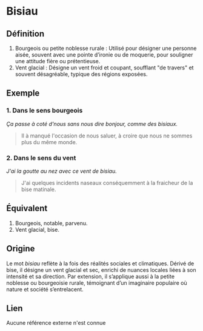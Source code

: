 # Bisiau

## Définition

1. Bourgeois ou petite noblesse rurale : Utilisé pour désigner une personne aisée, souvent avec une pointe d’ironie ou de moquerie, pour souligner une attitude fière ou prétentieuse.
2. Vent glacial : Désigne un vent froid et coupant, soufflant "de travers" et souvent désagréable, typique des régions exposées.

## Exemple

### 1. Dans le sens bourgeois

_Ça passe à coté d'nous sans nous dire bonjour, comme des bisiaux._
> Il à manqué l'occasion de nous saluer, à croire que nous ne sommes plus du même monde.

### 2. Dans le sens du vent

_J'ai la goutte au nez avec ce vent de bisiau._
> J'ai quelques incidents naseaux conséquemment à la fraicheur de la bise matinale.

## Équivalent

1. Bourgeois, notable, parvenu.
2. Vent glacial, bise.

## Origine

Le mot _bisiau_ reflète à la fois des réalités sociales et climatiques. Dérivé de bise, il désigne un vent glacial et sec, enrichi de nuances locales liées à son intensité et sa direction. Par extension, il s’applique aussi à la petite noblesse ou bourgeoisie rurale, témoignant d’un imaginaire populaire où nature et société s’entrelacent.

## Lien

Aucune référence externe n'est connue
